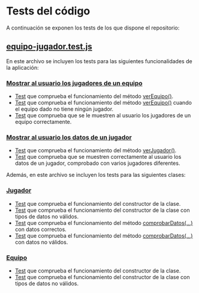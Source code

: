 # Tests del código
A continuación se exponen los tests de los que dispone el repositorio:

## [equipo-jugador.test.js](../test/equipo-jugador.test.js)
En este archivo se incluyen los tests para las siguientes funcionalidades de la aplicación:

### [Mostrar al usuario los jugadores de un equipo](https://github.com/juancpineda97/LaLigaStats/issues/4)
- [Test](https://github.com/juancpineda97/LaLigaStats/blob/fceea0bad4c07d8b0838582cf0404170623b7a88/test/equipo-jugador.test.js#L17) que comprueba el funcionamiento del método [verEquipo()](https://github.com/juancpineda97/LaLigaStats/blob/main/docs/descripcion_clases.md#m%C3%A9todos).
- [Test](https://github.com/juancpineda97/LaLigaStats/blob/fceea0bad4c07d8b0838582cf0404170623b7a88/test/equipo-jugador.test.js#L24) que comprueba el funcionamiento del método [verEquipo()](https://github.com/juancpineda97/LaLigaStats/blob/main/docs/descripcion_clases.md#m%C3%A9todos) cuando el equipo dado no tiene ningún jugador.
- [Test](https://github.com/juancpineda97/LaLigaStats/blob/fceea0bad4c07d8b0838582cf0404170623b7a88/test/equipo-jugador.test.js#L29) que comprueba que se le muestren al usuario los jugadores de un equipo correctamente.

### [Mostrar al usuario los datos de un jugador](https://github.com/juancpineda97/LaLigaStats/issues/5)
- [Test](https://github.com/juancpineda97/LaLigaStats/blob/fceea0bad4c07d8b0838582cf0404170623b7a88/test/equipo-jugador.test.js#L42) que comprueba el funcionamiento del método [verJugador()](https://github.com/juancpineda97/LaLigaStats/blob/main/docs/descripcion_clases.md#m%C3%A9todos-1).
- [Test](https://github.com/juancpineda97/LaLigaStats/blob/fceea0bad4c07d8b0838582cf0404170623b7a88/test/equipo-jugador.test.js#L51) que comprueba que se muestren correctamente al usuario los datos de un jugador, comprobado con varios jugadores diferentes.

Además, en este archivo se incluyen los tests para las siguientes clases:

### [Jugador](../src/jugador.js)
- [Test](https://github.com/juancpineda97/LaLigaStats/blob/fceea0bad4c07d8b0838582cf0404170623b7a88/test/equipo-jugador.test.js#L72) que comprueba el funcionamiento del constructor de la clase.
- [Test](https://github.com/juancpineda97/LaLigaStats/blob/fceea0bad4c07d8b0838582cf0404170623b7a88/test/equipo-jugador.test.js#L80) que comprueba el funcionamiento del constructor de la clase con tipos de datos no válidos.
- [Test](https://github.com/juancpineda97/LaLigaStats/blob/fceea0bad4c07d8b0838582cf0404170623b7a88/test/equipo-jugador.test.js#L86) que comprueba el funcionamiento del método [comprobarDatos(...)](https://github.com/juancpineda97/LaLigaStats/blob/main/docs/descripcion_clases.md#m%C3%A9todos-1) con datos correctos.
- [Test](https://github.com/juancpineda97/LaLigaStats/blob/fceea0bad4c07d8b0838582cf0404170623b7a88/test/equipo-jugador.test.js#L91) que comprueba el funcionamiento del método [comprobarDatos(...)](https://github.com/juancpineda97/LaLigaStats/blob/main/docs/descripcion_clases.md#m%C3%A9todos-1) con datos no válidos.

### [Equipo](../src/equipo.js) 
- [Test](https://github.com/juancpineda97/LaLigaStats/blob/fceea0bad4c07d8b0838582cf0404170623b7a88/test/equipo-jugador.test.js#L100) que comprueba el funcionamiento del constructor de la clase.
- [Test](https://github.com/juancpineda97/LaLigaStats/blob/fceea0bad4c07d8b0838582cf0404170623b7a88/test/equipo-jugador.test.js#L105) que comprueba el funcionamiento del constructor de la clase con tipos de datos no válidos.